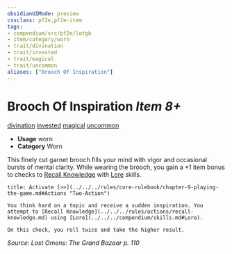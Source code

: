 ```yaml
---
obsidianUIMode: preview
cssclass: pf2e,pf2e-item
tags:
- compendium/src/pf2e/lotgb
- item/category/worn
- trait/divination
- trait/invested
- trait/magical
- trait/uncommon
aliases: ["Brooch Of Inspiration"]
---
```

# Brooch Of Inspiration *Item 8+*  
[divination](../../../Rules/traits/divination.md)  [invested](../../../Rules/traits/invested.md)  [magical](../../../Rules/traits/magical.md)  [uncommon](../../../Rules/traits/uncommon.md)  

- **Usage** worn
- **Category** Worn

This finely cut garnet brooch fills your mind with vigor and occasional bursts of mental clarity. While wearing the brooch, you gain a +1 item bonus to checks to [Recall Knowledge](../../../Rules/actions/recall-knowledge.md) with [Lore](../../skills.md#Lore) skills.

```ad-embed-ability
title: Activate [>>](../../../rules/core-rulebook/chapter-9-playing-the-game.md#Actions "Two-Action")

You think hard on a topic and receive a sudden inspiration. You attempt to [Recall Knowledge](../../../rules/actions/recall-knowledge.md) using [Lore](../../../compendium/skills.md#Lore).

On this check, you roll twice and take the higher result.
```

*Source: Lost Omens: The Grand Bazaar p. 110*
